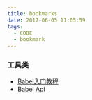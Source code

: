 ```yaml
---
title: bookmarks
date: 2017-06-05 11:05:59
tags:
  - CODE
  - bookmark
---
```


### 工具类
+ [Babel入门教程](http://www.ruanyifeng.com/blog/2016/01/babel.html)
+ [Babel Api](https://babeljs.io/docs/usage/api/)